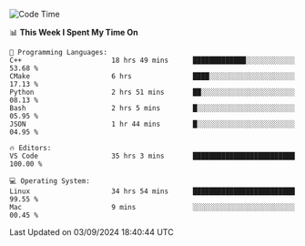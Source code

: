 
<!--START_SECTION:waka-->
![Code Time](http://img.shields.io/badge/Code%20Time-2%2C447%20hrs%207%20mins-blue)

📊 **This Week I Spent My Time On** 

```text
💬 Programming Languages: 
C++                      18 hrs 49 mins      █████████████░░░░░░░░░░░░   53.68 % 
CMake                    6 hrs               ████░░░░░░░░░░░░░░░░░░░░░   17.13 % 
Python                   2 hrs 51 mins       ██░░░░░░░░░░░░░░░░░░░░░░░   08.13 % 
Bash                     2 hrs 5 mins        █░░░░░░░░░░░░░░░░░░░░░░░░   05.95 % 
JSON                     1 hr 44 mins        █░░░░░░░░░░░░░░░░░░░░░░░░   04.95 % 

🔥 Editors: 
VS Code                  35 hrs 3 mins       █████████████████████████   100.00 % 

💻 Operating System: 
Linux                    34 hrs 54 mins      █████████████████████████   99.55 % 
Mac                      9 mins              ░░░░░░░░░░░░░░░░░░░░░░░░░   00.45 % 
```


 Last Updated on 03/09/2024 18:40:44 UTC
<!--END_SECTION:waka-->

